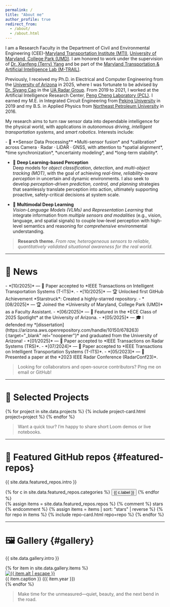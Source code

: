 ```yaml
---
permalink: /
title: "About me"
author_profile: true
redirect_from:
  - /about/
  - /about.html
---
```



I am a Research Faculty in the Department of Civil and Environmental Engineering (CEE)-[Maryland Transportation Institute (MTI)](https://mti.umd.edu/), [University of Maryland, College Park (UMD)](https://umd.edu/). I am honored to work under the supervision of [Dr. Xianfeng (Terry) Yang](https://cee.umd.edu/clark/faculty/1706/Xianfeng-Terry-Yang) and be part of the [Maryland Transportation & Artificial Intelligence Lab (M-TRAIL)](https://mtrail.umd.edu/). 

Previously, I received my Ph.D. in Electrical and Computer Engineering from the [University of Arizona](https://ece.engineering.arizona.edu/) in 2025, where I was fortunate to be advised by [Dr. Siyang Cao](https://ece.engineering.arizona.edu/faculty-staff/faculty/siyang-cao) in the [UA Radar Group](https://github.com/radar-lab). From 2019 to 2021, I worked at the Artificial Intelligence Research Center, [Peng Cheng Laboratory (PCL)](https://www.pcl.ac.cn/). I earned my M.E. in Integrated Circuit Engineering from [Peking University](https://english.pku.edu.cn/) in 2019 and my B.S. in Applied Physics from [Northeast Petroleum University](https://www.nepu.edu.cn/en/) in 2016. 



My research aims to turn raw sensor data into dependable intelligence for the physical world, with applications in *autonomous driving*, *intelligent transportation systems*, and *smart robotics*. Interests include:


<div class="smaller-text" markdown="1">
- 📸 **Sensor Data Processing**  
  *Multi-sensor fusion* and *calibration* across Camera · Radar · LiDAR · GNSS, with attention to *spatial alignment*, *time synchronization*, *uncertainty modeling*, and *long-term stability*.

- 🎯 **Deep Learning-based Perception**  
  Deep models for *object classification*, *detection*, and *multi-object tracking (MOT)*, with the goal of achieving *real-time, reliability-aware perception* in uncertain and dynamic environments. I also seek to develop *perception-driven prediction, control, and planning* strategies that seamlessly translate perception into action, ultimately supporting proactive, safety-critical decisions at system scale.

- 🔀 **Multimodal Deep Learning**  
  *Vision-Language Models (VLMs)* and *Representation Learning* that integrate information from *multiple sensors and modalities* (e.g., vision, language, and spatial signals) to couple low-level perception with high-level semantics and reasoning for *comprehensive* environmental understanding. 
</div>



> **Research theme.** *From raw, heterogeneous sensors to reliable, quantitatively validated situational awareness for the real world.*

---


# 📢 News  
<div class="smaller-text" markdown="1">
- *[10/2025]* — 🎉 Paper accepted to *IEEE Transactions on Intelligent Transportation Systems (T-ITS)*.
- *[10/2025]* — 🏆 Unlocked first GitHub Achievement *Starstruck*: Created a highly-starred repository.  
- *[08/2025]* — 🏆 Joined the *University of Maryland, College Park (UMD)* as a Faculty Assistant.  
- *[06/2025]* — 🌟 Featured in the *ECE Class of 2025 Spotlight* at the University of Arizona.  
- *[05/2025]* — 🎓 I defended my *[dissertation](https://arizona.aws.openrepository.com/handle/10150/678263){:target="_blank" rel="noopener"}* and graduated from the University of Arizona!  
- *[01/2025]* — 🎉 Paper accepted to *IEEE Transactions on Radar Systems (TRS)*.  
- *[07/2024]* — 🎉 Paper accepted to *IEEE Transactions on Intelligent Transportation Systems (T-ITS)*.  
- *[05/2023]* — 🎤 Presented a paper at the *2023 IEEE Radar Conference (RadarConf23)*.  
</div>

> Looking for collaborators and open-source contributors? Ping me on email or GitHub!

---

# 🔬 Selected Projects

{% for project in site.data.projects %}
  {% include project-card.html project=project %}
{% endfor %}



> Want a quick tour? I’m happy to share short Loom demos or live notebooks.

---

# 🧰 Featured GitHub repos {#featured-repos}

<p class="repos-intro">{{ site.data.featured_repos.intro }}</p>

<div id="filters-repos" class="filters">
  {% for c in site.data.featured_repos.categories %}
    <button class="filter-pill{% if forloop.first %} active{% endif %}" data-filter="{{ c.key }}">{{ c.label }}</button>
  {% endfor %}
</div>

<div id="github-cards">
  {% assign items = site.data.featured_repos.repos %}
  {% comment %} stars  {% endcomment %}
  {% assign items = items | sort: "stars" | reverse %}
  {% for repo in items %}
    {% include repo-card.html repo=repo %}
  {% endfor %}
</div>

<script>
(function() {
  const pills = document.querySelectorAll('#filters-repos .filter-pill');
  const cards = document.querySelectorAll('#github-cards .github-card');

  function applyFilter(key) {
    cards.forEach(card => {
      const cat = card.getAttribute('data-filter') || 'all';
      card.style.display = (key === 'all' || key === cat) ? '' : 'none';
    });
  }
  pills.forEach(btn => {
    btn.addEventListener('click', () => {
      pills.forEach(b => b.classList.remove('active'));
      btn.classList.add('active');
      applyFilter(btn.getAttribute('data-filter'));
    });
  });
})();
</script>


---

# 🖼️ Gallery {#gallery}


<p class="gallery-intro">{{ site.data.gallery.intro }}</p>

<div class="gallery-wrap">
  {% for item in site.data.gallery.items %}
  <div class="gallery">
    <a href="{{ item.src }}" target="_blank" rel="noopener">
      <img src="{{ item.src }}" alt="{{ item.alt | escape }}" loading="lazy">
    </a>
    <div class="desc">
      {{ item.caption }} ({{ item.year }})
    </div>
  </div>
  {% endfor %}
  <div class="clearfix"></div>
</div> 


> Make time for the unmeasured—quiet, beauty, and the next bend in the road.
 


